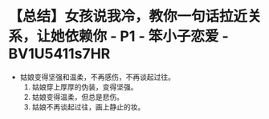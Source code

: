# 【总结】女孩说我冷，教你一句话拉近关系，让她依赖你 - P1 - 笨小子恋爱 - BV1U5411s7HR

-   姑娘变得坚强和温柔，不再感伤，不再谈起过往。
    1.  姑娘穿上厚厚的伪装，变得坚强。
    2.  姑娘变得温柔，但总是悲伤。
    3.  姑娘不再谈起过往，画上静止的妆。
